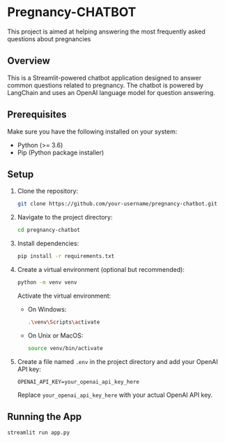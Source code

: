 # Pregnancy-CHATBOT
This project is aimed at helping answering the most frequently asked questions about pregnancies 

## Overview

This is a Streamlit-powered chatbot application designed to answer common questions related to pregnancy. The chatbot is powered by LangChain and uses an OpenAI language model for question answering.

## Prerequisites

Make sure you have the following installed on your system:

- Python (>= 3.6)
- Pip (Python package installer)

## Setup

1. Clone the repository:

    ```bash
    git clone https://github.com/your-username/pregnancy-chatbot.git
    ```

2. Navigate to the project directory:

    ```bash
    cd pregnancy-chatbot
    ```

3. Install dependencies:

    ```bash
    pip install -r requirements.txt
    ```

4. Create a virtual environment (optional but recommended):

    ```bash
    python -m venv venv
    ```

    Activate the virtual environment:

    - On Windows:

        ```bash
        .\venv\Scripts\activate
        ```

    - On Unix or MacOS:

        ```bash
        source venv/bin/activate
        ```

5. Create a file named `.env` in the project directory and add your OpenAI API key:

    ```env
    OPENAI_API_KEY=your_openai_api_key_here
    ```

    Replace `your_openai_api_key_here` with your actual OpenAI API key.

## Running the App

```bash
streamlit run app.py
